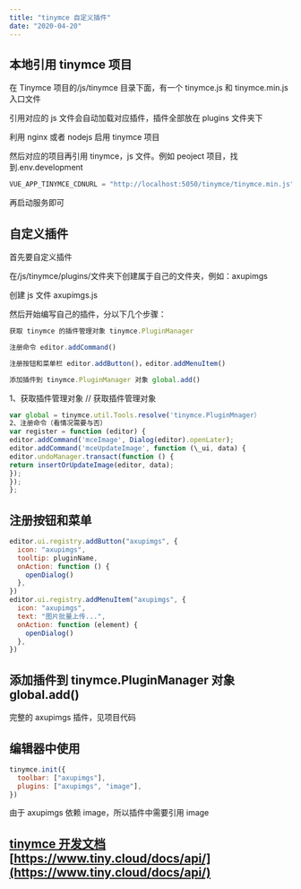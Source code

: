 ```yaml
---
title: "tinymce 自定义插件"
date: "2020-04-20"
---
```


## 本地引用 tinymce 项目

在 Tinymce 项目的/js/tinymce 目录下面，有一个 tinymce.js 和 tinymce.min.js 入口文件

引用对应的 js 文件会自动加载对应插件，插件全部放在 plugins 文件夹下

利用 nginx 或者 nodejs 启用 tinymce 项目

然后对应的项目再引用 tinymce，js 文件。例如 peoject 项目，找到.env.development

```javascript
VUE_APP_TINYMCE_CDNURL = "http://localhost:5050/tinymce/tinymce.min.js"
```

再启动服务即可

## 自定义插件

首先要自定义插件

在/js/tinymce/plugins/文件夹下创建属于自己的文件夹，例如：axupimgs

创建 js 文件 axupimgs.js

然后开始编写自己的插件，分以下几个步骤：

```javascript
获取 tinymce 的插件管理对象 tinymce.PluginManager

注册命令 editor.addCommand()

注册按钮和菜单栏 editor.addButton()，editor.addMenuItem()

添加插件到 tinymce.PluginManager 对象 global.add()
```

1、获取插件管理对象
// 获取插件管理对象

```javascript
var global = tinymce.util.Tools.resolve('tinymce.PluginMnager）
​2、注册命令（看情况需要与否）
var register = function (editor) {
editor.addCommand('mceImage', Dialog(editor).openLater);
editor.addCommand('mceUpdateImage', function (\_ui, data) {
editor.undoManager.transact(function () {
return insertOrUpdateImage(editor, data);
});
});
};
```

## 注册按钮和菜单

```javascript
editor.ui.registry.addButton("axupimgs", {
  icon: "axupimgs",
  tooltip: pluginName,
  onAction: function () {
    openDialog()
  },
})
editor.ui.registry.addMenuItem("axupimgs", {
  icon: "axupimgs",
  text: "图片批量上传...",
  onAction: function (element) {
    openDialog()
  },
})
```

## 添加插件到 tinymce.PluginManager 对象 global.add()

完整的 axupimgs 插件，见项目代码

## 编辑器中使用

```javascript
tinymce.init({
  toolbar: ["axupimgs"],
  plugins: ["axupimgs", "image"],
})
```

由于 axupimgs 依赖 image，所以插件中需要引用 image

## [tinymce 开发文档](https://www.tiny.cloud/docs/api/) [https://www.tiny.cloud/docs/api/](https://www.tiny.cloud/docs/api/)
